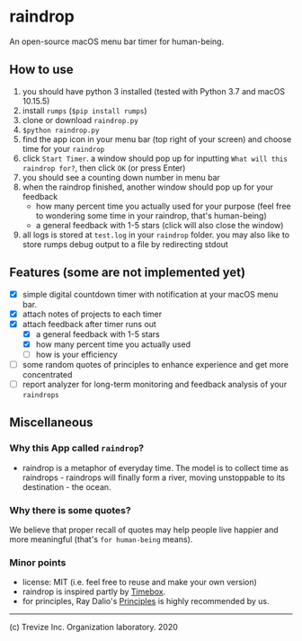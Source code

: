 # raindrop

An open-source macOS menu bar timer for human-being.

## How to use

1. you should have python 3 installed (tested with Python 3.7 and macOS 10.15.5)
2. install `rumps` (`$pip install rumps`)
3. clone or download `raindrop.py`
4. `$python raindrop.py`
5. find the app icon in your menu bar (top right of your screen) and choose time for your `raindrop`
6. click `Start Timer`. a window should pop up for inputting `What will this raindrop for?`, then click `OK` (or press Enter)
7. you should see a counting down number in menu bar
8. when the raindrop finished, another window should pop up for your feedback
    - how many percent time you actually used for your purpose (feel free to wondering some time in your raindrop, that's human-being)
    - a general feedback with 1-5 stars (click will also close the window)
9. all logs is stored at `test.log` in your `raindrop` folder. you may also like to store rumps debug output to a file by redirecting stdout

## Features (some are not implemented yet)

- [x] simple digital countdown timer with notification at your macOS menu bar.
- [x] attach notes of projects to each timer
- [x] attach feedback after timer runs out
    - [x] a general feedback with 1-5 stars
    - [x] how many percent time you actually used
    - [ ] how is your efficiency
- [ ] some random quotes of principles to enhance experience and get more concentrated
- [ ] report analyzer for long-term monitoring and feedback analysis of your `raindrops`

## Miscellaneous

### Why this App called `raindrop`?

- raindrop is a metaphor of everyday time. The model is to collect time as raindrops - raindrops will finally form a river, moving unstoppable to its destination - the ocean.

### Why there is some quotes?

We believe that proper recall of quotes may help people live happier and more meaningful (that's `for human-being` means).

### Minor points

- license: MIT (i.e. feel free to reuse and make your own version)
- raindrop is inspired partly by [Timebox](https://github.com/visini/timebox).
- for principles, Ray Dalio's [Principles](https://principles.com/) is highly recommended by us.

---

(c) Trevize Inc. Organization laboratory. 2020

